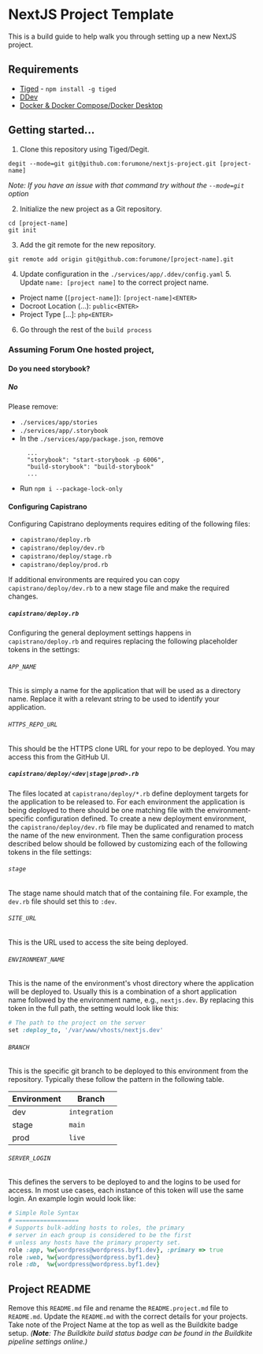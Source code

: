 # NextJS Project Template

This is a build guide to help walk you through setting up a new NextJS project.

## Requirements

* [Tiged](https://www.npmjs.com/package/tiged) - `npm install -g tiged`
* [DDev](https://forumone.atlassian.net/wiki/spaces/TECH/pages/2859270145/Installing+DDev)
* [Docker & Docker Compose/Docker Desktop](https://forumone.atlassian.net/wiki/spaces/TECH/pages/2859270145/Installing+DDev#Requirements%3A)

## Getting started...

1. Clone this repository using Tiged/Degit.
```shell
degit --mode=git git@github.com:forumone/nextjs-project.git [project-name]
```
_Note: If you have an issue with that command try without the `--mode=git` option_

2. Initialize the new project as a Git repository.
```shell
cd [project-name]
git init
```
3. Add the git remote for the new repository.
```shell
git remote add origin git@github.com:forumone/[project-name].git
```
4. Update configuration in the `./services/app/.ddev/config.yaml`
   5. Update `name: [project name]` to the correct project name.


* Project name (`[project-name]`): `[project-name]<ENTER>`
* Docroot Location (...): `public<ENTER>`
* Project Type [...]: `php<ENTER>`

6. Go through the rest of the `build process`

### Assuming Forum One hosted project,

#### Do you need storybook?

##### No

Please remove:
* `./services/app/stories`
* `./services/app/.storybook`
* In the `./services/app/package.json`, remove
  ```
    ...
    "storybook": "start-storybook -p 6006",
    "build-storybook": "build-storybook"
    ...
  ``` 
* Run `npm i --package-lock-only`
  

#### Configuring Capistrano

Configuring Capistrano deployments requires editing of the following files:

* `capistrano/deploy.rb`
* `capistrano/deploy/dev.rb`
* `capistrano/deploy/stage.rb`
* `capistrano/deploy/prod.rb`

If additional environments are required you can copy `capistrano/deploy/dev.rb` to a new stage file and make the required changes.

##### `capistrano/deploy.rb`

Configuring the general deployment settings happens in `capistrano/deploy.rb` and requires replacing the
following placeholder tokens in the settings:

###### `APP_NAME`

This is simply a name for the application that will be used as a directory name. Replace it with a relevant
string to be used to identify your application.

###### `HTTPS_REPO_URL`

This should be the HTTPS clone URL for your repo to be deployed. You may access this from the GitHub UI.

##### `capistrano/deploy/<dev|stage|prod>.rb`

The files located at `capistrano/deploy/*.rb` define deployment targets for the application to be released to.
For each environment the application is being deployed to there should be one matching file with the
environment-specific configuration defined. To create a new deployment environment, the
`capistrano/deploy/dev.rb` file may be duplicated and renamed to match the name of the new environment. Then
the same configuration process described below should be followed by customizing each of the following tokens
in the file settings:

###### `stage`

The stage name should match that of the containing file. For example, the `dev.rb` file should set this to `:dev`.

###### `SITE_URL`

This is the URL used to access the site being deployed.

###### `ENVIRONMENT_NAME`

This is the name of the environment's vhost directory where the application will be deployed to. Usually this
is a combination of a short application name followed by the environment name, e.g., `nextjs.dev`. By replacing
this token in the full path, the setting would look like this:

```ruby
# The path to the project on the server
set :deploy_to, '/var/www/vhosts/nextjs.dev'
```

###### `BRANCH`

This is the specific git branch to be deployed to this environment from the repository. Typically these follow the pattern in the following table.

| Environment | Branch        |
| ----------- | ------------- |
| dev         | `integration`   |
| stage       | `main`          |
| prod        | `live`          |

###### `SERVER_LOGIN`

This defines the servers to be deployed to and the logins to be used for access. In most use cases, each
instance of this token will use the same login. An example login would look like:

```ruby
# Simple Role Syntax
# ==================
# Supports bulk-adding hosts to roles, the primary
# server in each group is considered to be the first
# unless any hosts have the primary property set.
role :app, %w{wordpress@wordpress.byf1.dev}, :primary => true
role :web, %w{wordpress@wordpress.byf1.dev}
role :db,  %w{wordpress@wordpress.byf1.dev}
```

## Project README

Remove this `README.md` file and rename the `README.project.md` file to `README.md`. Update the `README.md` with the correct details for your projects. Take note of the Project Name at the top as well as the Buildkite badge setup. _(**Note**: The Buildkite build status badge can be found in the Buildkite pipeline settings online.)_
